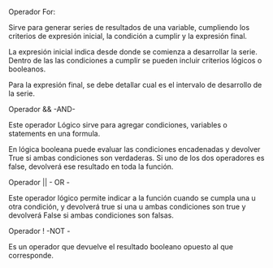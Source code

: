 Operador For: 

Sirve para generar series de resultados de una variable, cumpliendo los criterios de expresión inicial, la condición a cumplir y la expresión final.

La expresión inicial indica desde donde se comienza a desarrollar la serie.
Dentro de las las condiciones a cumplir se pueden incluir criterios lógicos o booleanos.

Para la expresión final, se debe detallar cual es el intervalo de desarrollo de la serie.

Operador &&  -AND-

Este operador Lógico sirve para agregar condiciones, variables o statements en una formula. 

En lógica booleana puede evaluar las condiciones encadenadas y devolver True si ambas condiciones son verdaderas. Si uno de los dos operadores es false, devolverá ese resultado en toda la función.

Operador || - OR -

Este operador lógico permite indicar a la función cuando se cumpla una u otra condición, y  devolverá true si una u ambas condiciones son true y devolverá False si ambas condiciones son falsas.

Operador !  -NOT -

Es un operador que devuelve el resultado booleano opuesto al que corresponde.